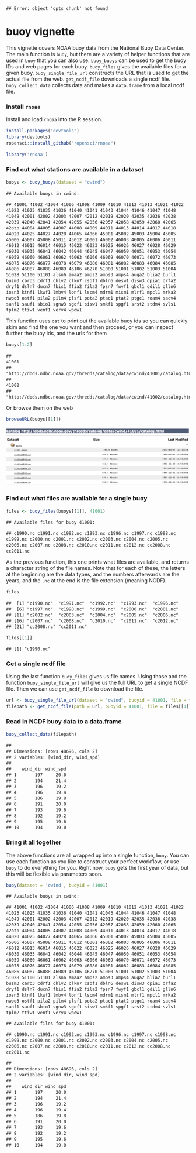 <!--
%\VignetteEngine{knitr::knitr}
%\VignetteIndexEntry{buoy vignette}
-->


```
## Error: object 'opts_chunk' not found
```

buoy vignette
======

This vignette covers NOAA buoy data from the National Buoy Data Center. The
main function is `buoy`, but there are a variety of helper functions that
are used in `buoy` that you can also use. `buoy_buoys` can be used to
get the buoy IDs and web pages for each buoy. `buoy_files` gives the available
files for a given buoy. `buoy_single_file_url` constructs the URL that is used to
get the actual file from the web. `get_ncdf_file` downloads a single ncdf file.
`buoy_collect_data` collects data and makes a `data.frame` from a local ncdf file.

### Install `rnoaa`

Install and load `rnoaa` into the R session.


```r
install.packages("devtools")
library(devtools)
ropensci::install_github("ropensci/rnoaa")
```


```r
library('rnoaa')
```

### Find out what stations are available in a dataset


```r
buoys <- buoy_buoys(dataset = "cwind")
```

```
## Available buoys in cwind:
```

```
## 41001 41002 41004 41006 41008 41009 41010 41012 41013 41021 41022 41023 41025 41035 41036 41040 41041 41043 41044 41046 41047 41048 41049 42001 42002 42003 42007 42012 42019 42020 42035 42036 42038 42039 42040 42041 42054 42055 42056 42057 42058 42059 42060 42065 42otp 44004 44005 44007 44008 44009 44011 44013 44014 44017 44018 44020 44025 44027 44028 44065 44066 45001 45002 45003 45004 45005 45006 45007 45008 45011 45012 46001 46002 46003 46005 46006 46011 46012 46013 46014 46015 46022 46023 46025 46026 46027 46028 46029 46030 46035 46041 46042 46044 46045 46047 46050 46051 46053 46054 46059 46060 46061 46062 46063 46066 46069 46070 46071 46072 46073 46075 46076 46077 46078 46079 46080 46081 46082 46083 46084 46085 46086 46087 46088 46089 46106 46270 51000 51001 51002 51003 51004 51028 51100 51101 alsn6 amaa2 amps2 amps3 amps4 auga2 blia2 burl1 buzm3 caro3 cdrf1 chlv2 clkn7 csbf1 dbln6 desw1 disw3 dpia1 drfa2 dryf1 dsln7 ducn7 fbis1 ffia2 fila2 fpsn7 fwyf1 gbcl1 gdil1 glln6 iosn3 ktnf1 lkwf1 lmbv4 lonf1 lscm4 mdrm1 mism1 mlrf1 mpcl1 mrka2 nwpo3 ostf1 pila2 pilm4 plsf1 pota2 ptac1 ptat2 ptgc1 roam4 sacv4 sanf1 sauf1 sbio1 sgnw3 sgof1 sisw1 smkf1 spgf1 srst2 stdm4 svls1 tplm2 ttiw1 venf1 verv4 wpow1
```

This function uses `cat` to print out the available buoy ids so you can quickly skim and find the one you want and then proceed, or you can inspect further the buoy ids, and the urls for them


```r
buoys[1:2]
```

```
##                                                                     41001 
## "http://dods.ndbc.noaa.gov/thredds/catalog/data/cwind/41001/catalog.html" 
##                                                                     41002 
## "http://dods.ndbc.noaa.gov/thredds/catalog/data/cwind/41002/catalog.html"
```

Or browse them on the web


```r
browseURL(buoys[[1]])
```

![](../img/buoy_screenshot.png)


### Find out what files are available for a single buoy


```r
files <- buoy_files(buoys[[1]], 41001)
```

```
## Available files for buoy 41001:
```

```
## c1990.nc c1991.nc c1992.nc c1993.nc c1996.nc c1997.nc c1998.nc c1999.nc c2000.nc c2001.nc c2002.nc c2003.nc c2004.nc c2005.nc c2006.nc c2007.nc c2008.nc c2010.nc c2011.nc c2012.nc cc2008.nc cc2011.nc
```

As the previous function, this one prints what files are available, and returns a character string of the file names. Note that for each of these, the letters at the beginning are the data types, and the numbers afterwards are the years, and the `.nc` at the end is the file extension (meaning NCDF). 


```r
files
```

```
##  [1] "c1990.nc"  "c1991.nc"  "c1992.nc"  "c1993.nc"  "c1996.nc" 
##  [6] "c1997.nc"  "c1998.nc"  "c1999.nc"  "c2000.nc"  "c2001.nc" 
## [11] "c2002.nc"  "c2003.nc"  "c2004.nc"  "c2005.nc"  "c2006.nc" 
## [16] "c2007.nc"  "c2008.nc"  "c2010.nc"  "c2011.nc"  "c2012.nc" 
## [21] "cc2008.nc" "cc2011.nc"
```

```r
files[[1]]
```

```
## [1] "c1990.nc"
```


### Get a single ncdf file

Using the last function `buoy_files` gives us file names. Using those and the function `buoy_single_file_url` will give us the full URL to get a single NCDF file. Then we can use `get_ncdf_file` to download the file.


```r
url <- buoy_single_file_url(dataset = "cwind", buoyid = 41001, file = files[[1]])
filepath <- get_ncdf_file(path = url, buoyid = 41001, file = files[[1]], output = "~")
```


### Read in NCDF buoy data to a data.frame


```r
buoy_collect_data(filepath)
```

```
## 
## Dimensions: [rows 48696, cols 2] 
## 2 variables: [wind_dir, wind_spd] 
## 
##    wind_dir wind_spd
## 1       197     20.0
## 2       194     21.4
## 3       196     19.2
## 4       196     19.4
## 5       186     19.8
## 6       191     20.0
## 7       193     19.6
## 8       192     19.2
## 9       195     19.6
## 10      194     19.0
```


### Bring it all together

The above functions are all wrapped up into a single function, `buoy`. You can use each function as you like to construct your perfect workflow, or use `buoy` to do everything for you.  Right now, `buoy` gets the first year of data, but this will be flexible via parameters soon. 


```r
buoy(dataset = 'cwind', buoyid = 41001)
```

```
## Available buoys in cwind:
```

```
## 41001 41002 41004 41006 41008 41009 41010 41012 41013 41021 41022 41023 41025 41035 41036 41040 41041 41043 41044 41046 41047 41048 41049 42001 42002 42003 42007 42012 42019 42020 42035 42036 42038 42039 42040 42041 42054 42055 42056 42057 42058 42059 42060 42065 42otp 44004 44005 44007 44008 44009 44011 44013 44014 44017 44018 44020 44025 44027 44028 44065 44066 45001 45002 45003 45004 45005 45006 45007 45008 45011 45012 46001 46002 46003 46005 46006 46011 46012 46013 46014 46015 46022 46023 46025 46026 46027 46028 46029 46030 46035 46041 46042 46044 46045 46047 46050 46051 46053 46054 46059 46060 46061 46062 46063 46066 46069 46070 46071 46072 46073 46075 46076 46077 46078 46079 46080 46081 46082 46083 46084 46085 46086 46087 46088 46089 46106 46270 51000 51001 51002 51003 51004 51028 51100 51101 alsn6 amaa2 amps2 amps3 amps4 auga2 blia2 burl1 buzm3 caro3 cdrf1 chlv2 clkn7 csbf1 dbln6 desw1 disw3 dpia1 drfa2 dryf1 dsln7 ducn7 fbis1 ffia2 fila2 fpsn7 fwyf1 gbcl1 gdil1 glln6 iosn3 ktnf1 lkwf1 lmbv4 lonf1 lscm4 mdrm1 mism1 mlrf1 mpcl1 mrka2 nwpo3 ostf1 pila2 pilm4 plsf1 pota2 ptac1 ptat2 ptgc1 roam4 sacv4 sanf1 sauf1 sbio1 sgnw3 sgof1 sisw1 smkf1 spgf1 srst2 stdm4 svls1 tplm2 ttiw1 venf1 verv4 wpow1
```

```
## Available files for buoy 41001:
```

```
## c1990.nc c1991.nc c1992.nc c1993.nc c1996.nc c1997.nc c1998.nc c1999.nc c2000.nc c2001.nc c2002.nc c2003.nc c2004.nc c2005.nc c2006.nc c2007.nc c2008.nc c2010.nc c2011.nc c2012.nc cc2008.nc cc2011.nc
```

```
## 
## Dimensions: [rows 48696, cols 2] 
## 2 variables: [wind_dir, wind_spd] 
## 
##    wind_dir wind_spd
## 1       197     20.0
## 2       194     21.4
## 3       196     19.2
## 4       196     19.4
## 5       186     19.8
## 6       191     20.0
## 7       193     19.6
## 8       192     19.2
## 9       195     19.6
## 10      194     19.0
```
